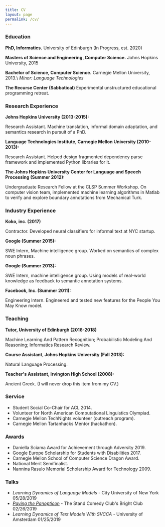 ```yaml
---
title: CV
layout: page
permalink: /cv/
---
```


### Education

**PhD, Informatics.** University of Edinburgh (In Progress, est. 2020)

**Masters of Science and Engineering, Computer Science.** Johns Hopkins University, 2015

**Bachelor of Science, Computer Science.** Carnegie Mellon University, 2013.\\
*Minor: Language Technologies*

**The Recurse Center (Sabbatical)** Experimental unstructured educational programming retreat.

### Research Experience

**Johns Hopkins University (2013-2015):**

Research Assistant. Machine translation, informal domain adaptation, and semantics research in pursuit of a PhD.

**Language Technologies Institute, Carnegie Mellon University (2010-2013):**

Research Assistant. Helped design fragmented dependency parse framework and implemented Python libraries for it.

**The Johns Hopkins University Center for Language and Speech Processing (Summer 2012):**

Undergraduate Research Fellow at the CLSP Summer Workshop. On computer vision team, implemented machine learning algorithms in Matlab
to verify and explore boundary annotations from Mechanical Turk.

### Industry Experience

**Koko, inc. (2017)**

Contractor. Developed neural classifiers for informal text at NYC startup.

**Google (Summer 2015):**

SWE Intern, Machine intelligence group. Worked on semantics of complex noun phrases.

**Google (Summer 2013):**

SWE Intern, machine intelligence group. Using models of real-world knowledge as feedback to semantic annotation systems.

**Facebook, Inc. (Summer 2011):**

Engineering Intern. Engineered and tested new features for the People You May Know model.

### Teaching

**Tutor, University of Edinburgh (2016-2018)**

Machine Learning And Pattern Recognition; Probabilistic Modeling And Reasoning; Informatics Research Review.

**Course Assistant, Johns Hopkins University (Fall 2013):**

Natural Language Processing.

**Teacher's Assistant, Irvington High School (2008):**

Ancient Greek. (I will never drop this item from my CV.)

### Service
- Student Social Co-Chair for ACL 2014.
- Volunteer for North American Computational Linguistics Olympiad.
- Carnegie Mellon TechNights volunteer (outreach program).
- Carnegie Mellon Tartanhacks Mentor (hackathon).

### Awards
- Daniella Sciama Award for Achievement through Adversity 2019.
- Google Europe Scholarship for Students with Disabilities 2017.
- Carnegie Mellon School of Computer Science Dragon Award.
- National Merit Semifinalist.
- Nannina Rasulo Memorial Scholarship Award for Technology 2009.

### Talks
- *Learning Dynamics of Language Models* - City University of New York 05/28/2019
- [*Paying the Panopticon*](https://www.youtube.com/watch?v=BzNDdS-lcqM) - The Stand Comedy Club's Bright Club 02/26/2019
- *Learning Dynamics of Text Models With SVCCA* - University of Amsterdam 01/25/2019
